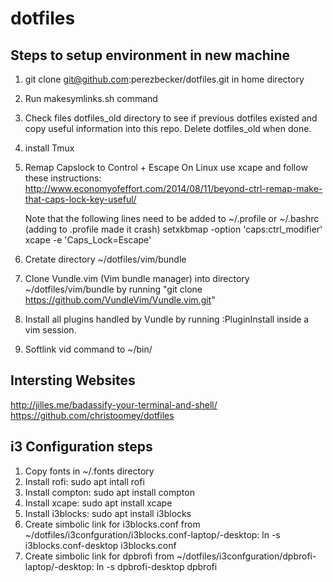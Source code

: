 # dotfiles


Steps to setup environment in new machine
-----------------------------------------


1. git clone git@github.com:perezbecker/dotfiles.git in home directory  
2. Run makesymlinks.sh command
3. Check files dotfiles_old directory to see if previous dotfiles existed and copy useful information into this repo. Delete dotfiles_old when done.
4. install Tmux
5. Remap Capslock to Control + Escape
   On Linux use xcape and follow these instructions: 
   http://www.economyofeffort.com/2014/08/11/beyond-ctrl-remap-make-that-caps-lock-key-useful/
            
   Note that the following lines need to be added to ~/.profile or ~/.bashrc (adding to .profile made it crash)
   setxkbmap -option 'caps:ctrl_modifier'
   xcape -e 'Caps_Lock=Escape'
6. Cretate directory ~/dotfiles/vim/bundle
7. Clone Vundle.vim (Vim bundle manager) into directory ~/dotfiles/vim/bundle by running "git clone https://github.com/VundleVim/Vundle.vim.git" 
8. Install all plugins handled by Vundle by running :PluginInstall inside a vim session.
9. Softlink vid command to ~/bin/

Intersting Websites
-------------------

http://jilles.me/badassify-your-terminal-and-shell/
https://github.com/christoomey/dotfiles

i3 Configuration steps
----------------------

1. Copy fonts in ~/.fonts directory
2. Install rofi: sudo apt intall rofi
3. Install compton: sudo apt install compton
4. Install xcape: sudo apt install xcape
5. Install i3blocks: sudo apt install i3blocks
6. Create simbolic link for i3blocks.conf from ~/dotfiles/i3confguration/i3blocks.conf-laptop/-desktop: ln -s i3blocks.conf-desktop i3blocks.conf
7. Create simbolic link for dpbrofi from ~/dotfiles/i3confguration/dpbrofi-laptop/-desktop: ln -s dpbrofi-desktop dpbrofi
